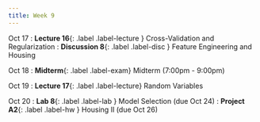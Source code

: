 ```yaml
---
title: Week 9
---
```


Oct 17
: **Lecture 16**{: .label .label-lecture } Cross-Validation and Regularization
: **Discussion 8**{: .label .label-disc } Feature Engineering and Housing

Oct 18
: **Midterm**{: .label .label-exam} Midterm (7:00pm - 9:00pm)

Oct 19
: **Lecture 17**{: .label .label-lecture} Random Variables

Oct 20
: **Lab 8**{: .label .label-lab } Model Selection (due Oct 24)
: **Project A2**{: .label .label-hw } Housing II (due Oct 26)
